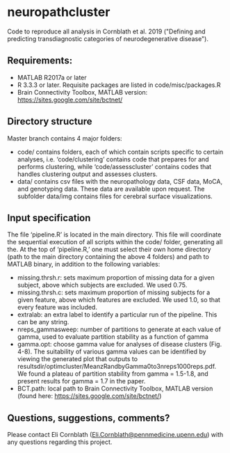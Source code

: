 # neuropathcluster

Code to reproduce all analysis in Cornblath et al. 2019 ("Defining and predicting transdiagnostic categories of neurodegenerative disease").

## Requirements:
  - MATLAB R2017a or later
  - R 3.3.3 or later. Requisite packages are listed in code/misc/packages.R
  - Brain Connectivity Toolbox, MATLAB version: https://sites.google.com/site/bctnet/

## Directory structure

Master branch contains 4 major folders:
  - code/ contains folders, each of which contain scripts specific to certain analyses, i.e. ‘code/clustering’ contains code that prepares for and performs clustering, while ‘code/assesscluster’ contains codes that handles clustering output and assesses clusters.
  - data/ contains csv files with the neuropathology data, CSF data, MoCA, and genotyping data. These data are available upon request. The subfolder data/img contains files for cerebral surface visualizations.

## Input specification

The file ‘pipeline.R’ is located in the main directory. This file will coordinate the sequential execution of all scripts within the code/ folder, generating all the. At the top of ‘pipeline.R,’ one must select their own home directory (path to the main directory containing the above 4 folders) and path to MATLAB binary, in addition to the following variables:
  - missing.thrsh.r: sets maximum proportion of missing data for a given subject, above which subjects are excluded. We used 0.75.
  - missing.thrsh.c: sets maximum proportion of missing subjects for a given feature, above which features are excluded. We used 1.0, so that every feature was included.
  - extralab: an extra label to identify a particular run of the pipeline. This can be any string. 
  - nreps_gammasweep: number of partitions to generate at each value of gamma, used to evaluate partition stability as a function of gamma
  - gamma.opt: choose gamma value for analyses of disease clusters (Fig. 4-8). The suitability of various gamma values can be identified by viewing the generated plot that outputs to resultsdir/optimcluster/MeanzRandbyGamma0to3nreps1000reps.pdf. We found a plateau of partition stability from gamma = 1.5-1.8, and present results for gamma = 1.7 in the paper.
  - BCT.path: local path to Brain Connectivity Toolbox, MATLAB version (found here: https://sites.google.com/site/bctnet/)

## Questions, suggestions, comments?

Please contact Eli Cornblath (Eli.Cornblath@pennmedicine.upenn.edu) with any questions regarding this project.
